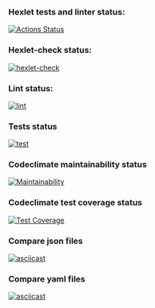 ### Hexlet tests and linter status:
[![Actions Status](https://github.com/evgeniy1801/backend-project-lvl2/workflows/hexlet-check/badge.svg)](https://github.com/evgeniy1801/backend-project-lvl2/actions)

### Hexlet-check status:
[![hexlet-check](https://github.com/evgeniy1801/backend-project-lvl2/actions/workflows/hexlet-check.yml/badge.svg)](https://github.com/evgeniy1801/backend-project-lvl2/actions/workflows/hexlet-check.yml)

### Lint status:
[![lint](https://github.com/evgeniy1801/backend-project-lvl2/actions/workflows/lint.yml/badge.svg)](https://github.com/evgeniy1801/backend-project-lvl2/actions/workflows/lint.yml)

### Tests status
[![test](https://github.com/evgeniy1801/backend-project-lvl2/actions/workflows/test.yml/badge.svg)](https://github.com/evgeniy1801/backend-project-lvl2/actions/workflows/test.yml)

### Codeclimate maintainability status
[![Maintainability](https://api.codeclimate.com/v1/badges/57da66f46da020265d01/maintainability)](https://codeclimate.com/github/evgeniy1801/backend-project-lvl2/maintainability)

### Codeclimate test coverage status
[![Test Coverage](https://api.codeclimate.com/v1/badges/57da66f46da020265d01/test_coverage)](https://codeclimate.com/github/evgeniy1801/backend-project-lvl2/test_coverage)
### Compare json files

[![asciicast](https://asciinema.org/a/ITltdTjjjCbjxpBL4oevqgbNN.svg)](https://asciinema.org/a/ITltdTjjjCbjxpBL4oevqgbNN)

### Compare yaml files

[![asciicast](https://asciinema.org/a/zLoLp6IuHH6iYUimi8thLbEUY.svg)](https://asciinema.org/a/zLoLp6IuHH6iYUimi8thLbEUY)
